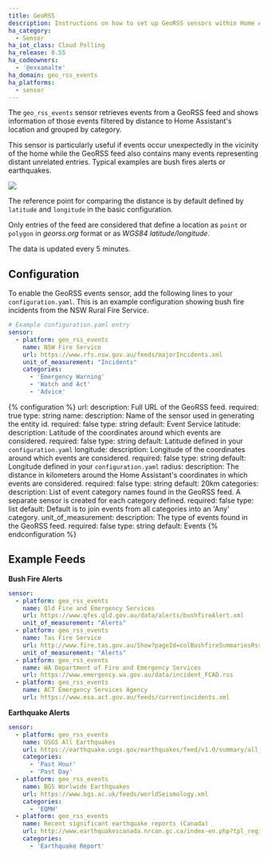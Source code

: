 ```yaml
---
title: GeoRSS
description: Instructions on how to set up GeoRSS sensors within Home Assistant.
ha_category:
  - Sensor
ha_iot_class: Cloud Polling
ha_release: 0.55
ha_codeowners:
  - '@exxamalte'
ha_domain: geo_rss_events
ha_platforms:
  - sensor
---
```


The `geo_rss_events` sensor retrieves events from a GeoRSS feed and shows information of those events filtered by distance to Home Assistant's location and grouped by category.

This sensor is particularly useful if events occur unexpectedly in the vicinity of the home while the GeoRSS feed also contains many events representing distant unrelated entries. Typical examples are bush fires alerts or earthquakes.

<p class='img'>
  <img src='/images/screenshots/geo-rss-incidents-group-screenshot.png' />
</p>

The reference point for comparing the distance is by default defined by `latitude` and `longitude` in the basic configuration.

Only entries of the feed are considered that define a location as `point` or `polygon` in *georss.org* format or as *WGS84 latitude/longitude*.

The data is updated every 5 minutes.

## Configuration

To enable the GeoRSS events sensor, add the following lines to your `configuration.yaml`. This is an example configuration showing bush fire incidents from the NSW Rural Fire Service.

```yaml
# Example configuration.yaml entry
sensor:
  - platform: geo_rss_events
    name: NSW Fire Service
    url: https://www.rfs.nsw.gov.au/feeds/majorIncidents.xml
    unit_of_measurement: "Incidents"
    categories:
      - 'Emergency Warning'
      - 'Watch and Act'
      - 'Advice'
```

{% configuration %}
url:
  description: Full URL of the GeoRSS feed.
  required: true
  type: string
name:
  description: Name of the sensor used in generating the entity id.
  required: false
  type: string
  default: Event Service
latitude:
  description: Latitude of the coordinates around which events are considered.
  required: false
  type: string
  default: Latitude defined in your `configuration.yaml`
longitude:
  description: Longitude of the coordinates around which events are considered.
  required: false
  type: string
  default: Longitude defined in your `configuration.yaml`
radius:
  description: The distance in kilometers around the Home Assistant's coordinates in which events are considered.
  required: false
  type: string
  default: 20km
categories:
  description: List of event category names found in the GeoRSS feed. A separate sensor is created for each category defined.
  required: false
  type: list
  default: Default is to join events from all categories into an 'Any' category.
unit_of_measurement:
  description: The type of events found in the GeoRSS feed.
  required: false
  type: string
  default: Events
{% endconfiguration %}

## Example Feeds

**Bush Fire Alerts**

```yaml
sensor:
  - platform: geo_rss_events
    name: Qld Fire and Emergency Services
    url: https://www.qfes.qld.gov.au/data/alerts/bushfireAlert.xml
    unit_of_measurement: "Alerts"
  - platform: geo_rss_events
    name: Tas Fire Service
    url: http://www.fire.tas.gov.au/Show?pageId=colBushfireSummariesRss
    unit_of_measurement: "Alerts"
  - platform: geo_rss_events
    name: WA Department of Fire and Emergency Services
    url: https://www.emergency.wa.gov.au/data/incident_FCAD.rss
  - platform: geo_rss_events
    name: ACT Emergency Services Agency
    url: https://www.esa.act.gov.au/feeds/currentincidents.xml
```


**Earthquake Alerts**

```yaml
sensor:
  - platform: geo_rss_events
    name: USGS All Earthquakes
    url: https://earthquake.usgs.gov/earthquakes/feed/v1.0/summary/all_day.atom
    categories:
      - 'Past Hour'
      - 'Past Day'
  - platform: geo_rss_events
    name: BGS Worlwide Earthquakes
    url: https://www.bgs.ac.uk/feeds/worldSeismology.xml
    categories:
      - 'EQMH'
  - platform: geo_rss_events
    name: Recent significant earthquake reports (Canada)
    url: http://www.earthquakescanada.nrcan.gc.ca/index-en.php?tpl_region=canada&tpl_output=rss
    categories:
      - 'Earthquake Report'
```
